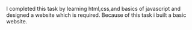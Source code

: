 I completed this task by learning html,css,and basics of javascript and designed a website which is required.
Because of this task i built a basic website. 
